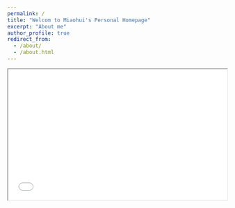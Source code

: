 ```yaml
---
permalink: /
title: "Welcom to Miaohui's Personal Homepage"
excerpt: "About me"
author_profile: true
redirect_from: 
  - /about/
  - /about.html
---
```


<div style="position: relative; padding: 30% 45%;">
<iframe style="position: absolute; width: 100%; height: 100%; left: 0; top: 0;" src="{{url}}/resume" frameborder="1" scrolling="yes" width="320" height="240"</iframe>
</div>
